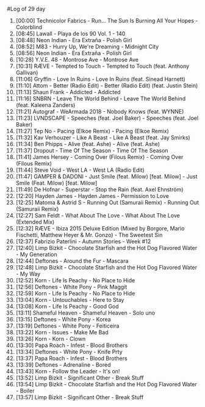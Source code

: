#Log of 29 day

1. [00:00] Technicolor Fabrics - Run... The Sun Is Burning All Your Hopes - Colorblind
1. [08:45] Lawall - Playa de los 90 Vol. 1 - 140
1. [08:48] Neon Indian - Era Extraña - Polish Girl
1. [08:52] M83 - Hurry Up, We're Dreaming - Midnight City
1. [08:56] Neon Indian - Era Extraña - Polish Girl
1. [10:28] Y.V.E. 48 - Montrose Ave - Montrose Ave
1. [10:31] RÆVE - Tempted to Touch - Tempted to Touch (feat. Anthony Gallivan)
1. [11:06] Gryffin - Love In Ruins - Love In Ruins (feat. Sinead Harnett)
1. [11:10] Attom - Better (Radio Edit) - Better (Radio Edit) (feat. Justin Stein)
1. [11:13] Shaun Frank - Addicted - Addicted
1. [11:16] SNBRN - Leave The World Behind - Leave The World Behind (feat. Kaleena Zanders)
1. [11:21] Autograf - WeArmada 2018 - Nobody Knows (feat. WYNNE)
1. [11:23] LVNDSCAPE - Speeches (feat. Joel Baker) - Speeches (feat. Joel Baker)
1. [11:27] Tep No - Pacing (Elkoe Remix) - Pacing (Elkoe Remix)
1. [11:32] Kav Verhouzer - Like A Beast - Like A Beast (feat. Jay Smirks)
1. [11:34] Ben Phipps - Alive (feat. Ashe) - Alive (feat. Ashe)
1. [11:37] Dropout - Time Of The Season - Time Of The Season
1. [11:41] James Hersey - Coming Over (Filous Remix) - Coming Over (Filous Remix)
1. [11:44] Steve Void - West LA - West LA (Radio Edit)
1. [11:47] GAMPER & DADONI - Just Smile (feat. Milow) [feat. Milow] - Just Smile (Feat. Milow) [feat. Milow]
1. [11:49] De Hofnar - Superstar - Stop the Rain (feat. Axel Ehnström)
1. [12:20] Hayden James - Hayden James - Permission to Love
1. [12:25] Matoma & Astrid S - Running Out (Samuraii Remix) - Running Out (Samuraii Remix)
1. [12:27] Sam Feldt - What About The Love - What About The Love (Extended Mix)
1. [12:32] RÆVE - Ibiza 2015 Deluxe Edition (Mixed by Borgore, Mario Fischetti, Matthew Heyer & Mr. Gonzo) - The Sweetest Sin
1. [12:37] Fabrizio Paterlini - Autumn Stories - Week #12
1. [12:40] Limp Bizkit - Chocolate Starfish and the Hot Dog Flavored Water - My Generation
1. [12:44] Deftones - Around the Fur - Mascara
1. [12:48] Limp Bizkit - Chocolate Starfish and the Hot Dog Flavored Water - My Way
1. [12:52] Korn - Life Is Peachy - No Place to Hide
1. [12:56] Deftones - White Pony - Pink Maggit
1. [12:59] Korn - Life Is Peachy - No Place to Hide
1. [13:04] Korn - Untouchables - Here to Stay
1. [13:08] Korn - Life Is Peachy - Good God
1. [13:11] Shameful Heaven - Shameful Heaven - Solo uno
1. [13:15] Deftones - White Pony - Korea
1. [13:19] Deftones - White Pony - Feiticeira
1. [13:22] Korn - Issues - Make Me Bad
1. [13:26] Korn - Korn - Clown
1. [13:30] Papa Roach - Infest - Blood Brothers
1. [13:34] Deftones - White Pony - Knife Prty
1. [13:37] Papa Roach - Infest - Blood Brothers
1. [13:39] Deftones - Adrenaline - Bored
1. [13:43] Korn - Follow the Leader - It's on!
1. [13:52] Limp Bizkit - Significant Other - Break Stuff
1. [13:54] Limp Bizkit - Chocolate Starfish and the Hot Dog Flavored Water - Boiler
1. [13:57] Limp Bizkit - Significant Other - Break Stuff
